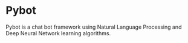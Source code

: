 # Pybot

Pybot is a chat bot framework using Natural Language Processing and Deep Neural Network learning algorithms.
